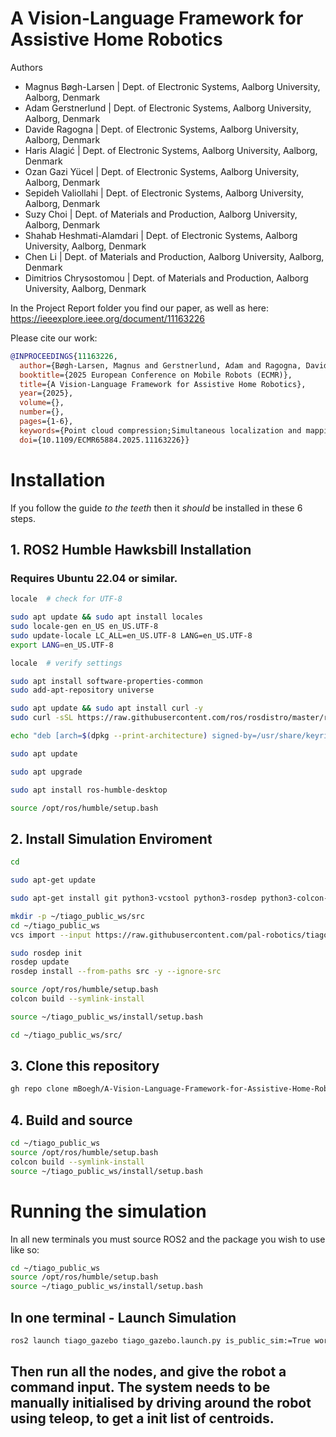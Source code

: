# A Vision-Language Framework for Assistive Home Robotics

Authors
- Magnus Bøgh-Larsen       | Dept. of Electronic Systems, Aalborg University, Aalborg, Denmark
- Adam Gerstnerlund        | Dept. of Electronic Systems, Aalborg University, Aalborg, Denmark
- Davide Ragogna           | Dept. of Electronic Systems, Aalborg University, Aalborg, Denmark
- Haris Alagić             | Dept. of Electronic Systems, Aalborg University, Aalborg, Denmark
- Ozan Gazi Yücel          | Dept. of Electronic Systems, Aalborg University, Aalborg, Denmark
- Sepideh Valiollahi       | Dept. of Electronic Systems, Aalborg University, Aalborg, Denmark
- Suzy Choi                | Dept. of Materials and Production, Aalborg University, Aalborg, Denmark
- Shahab Heshmati-Alamdari | Dept. of Electronic Systems, Aalborg University, Aalborg, Denmark
- Chen Li                  | Dept. of Materials and Production, Aalborg University, Aalborg, Denmark
- Dimitrios Chrysostomou   | Dept. of Materials and Production, Aalborg University, Aalborg, Denmark

In the Project Report folder you find our paper, as well as here: https://ieeexplore.ieee.org/document/11163226

Please cite our work:
``` bibtex
@INPROCEEDINGS{11163226,
  author={Bøgh-Larsen, Magnus and Gerstnerlund, Adam and Ragogna, Davide and Alagić, Haris and Yücel, Ozan Gazi and Valiollahi, Sepideh and Choi, Suzy and Heshmati-Alamdari, Shahab and Li, Chen and Chrysostomou, Dimitrios},
  booktitle={2025 European Conference on Mobile Robots (ECMR)}, 
  title={A Vision-Language Framework for Assistive Home Robotics}, 
  year={2025},
  volume={},
  number={},
  pages={1-6},
  keywords={Point cloud compression;Simultaneous localization and mapping;Accuracy;Navigation;Object detection;Real-time systems;Natural language processing;Object recognition;Reliability;Artificial intelligence;Vision-Language Navigation;Robotics;Natural Language Processing;SLAM;Object Detection;Human-Robot Interaction},
  doi={10.1109/ECMR65884.2025.11163226}}
```

# Installation
If you follow the guide *to the teeth* then it *should* be installed in these 6 steps.

## 1. ROS2 Humble Hawksbill Installation
### Requires Ubuntu 22.04 or similar.
```bash
locale  # check for UTF-8

sudo apt update && sudo apt install locales
sudo locale-gen en_US en_US.UTF-8
sudo update-locale LC_ALL=en_US.UTF-8 LANG=en_US.UTF-8
export LANG=en_US.UTF-8

locale  # verify settings

sudo apt install software-properties-common
sudo add-apt-repository universe

sudo apt update && sudo apt install curl -y
sudo curl -sSL https://raw.githubusercontent.com/ros/rosdistro/master/ros.key -o /usr/share/keyrings/ros-archive-keyring.gpg

echo "deb [arch=$(dpkg --print-architecture) signed-by=/usr/share/keyrings/ros-archive-keyring.gpg] http://packages.ros.org/ros2/ubuntu $(. /etc/os-release && echo $UBUNTU_CODENAME) main" | sudo tee /etc/apt/sources.list.d/ros2.list > /dev/null

sudo apt update

sudo apt upgrade

sudo apt install ros-humble-desktop

source /opt/ros/humble/setup.bash
```

## 2. Install Simulation Enviroment
``` bash
cd

sudo apt-get update

sudo apt-get install git python3-vcstool python3-rosdep python3-colcon-common-extensions

mkdir -p ~/tiago_public_ws/src
cd ~/tiago_public_ws
vcs import --input https://raw.githubusercontent.com/pal-robotics/tiago_tutorials/humble-devel/tiago_public.repos src

sudo rosdep init
rosdep update
rosdep install --from-paths src -y --ignore-src

source /opt/ros/humble/setup.bash
colcon build --symlink-install

source ~/tiago_public_ws/install/setup.bash

cd ~/tiago_public_ws/src/
```

## 3. Clone this repository
```bash
gh repo clone mBoegh/A-Vision-Language-Framework-for-Assistive-Home-Robotics
```
## 4. Build and source
```bash
cd ~/tiago_public_ws
source /opt/ros/humble/setup.bash
colcon build --symlink-install
source ~/tiago_public_ws/install/setup.bash
```

# Running the simulation
In all new terminals you must source ROS2 and the package you wish to use like so:
```bash
cd ~/tiago_public_ws
source /opt/ros/humble/setup.bash
source ~/tiago_public_ws/install/setup.bash
```

## In one terminal - Launch Simulation
```bash
ros2 launch tiago_gazebo tiago_gazebo.launch.py is_public_sim:=True world_name:=pal_office [arm_type:=no-arm]
```

## Then run all the nodes, and give the robot a command input. The system needs to be manually initialised by driving around the robot using teleop, to get a init list of centroids.
